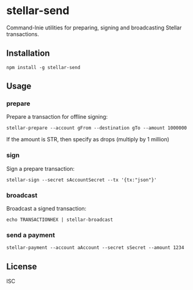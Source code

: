 stellar-send
===

Command-lnie utilities for preparing, signing and broadcasting Stellar transactions.

Installation
---

`npm install -g stellar-send`

Usage
---

### prepare

Prepare a transaction for offline signing:

```
stellar-prepare --account gFrom --destination gTo --amount 1000000
```

If the amount is STR, then specify as drops (multiply by 1 million)

### sign

Sign a prepare transaction:

```
stellar-sign --secret sAccountSecret --tx '{tx:"json"}'
```

### broadcast

Broadcast a signed transaction:

```
echo TRANSACTIONHEX | stellar-broadcast
```

### send a payment

```
stellar-payment --account aAccount --secret sSecret --amount 1234
```

License
---

ISC
